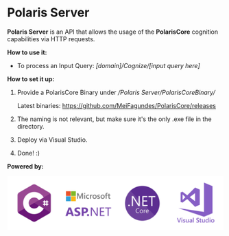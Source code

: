 # Polaris Server



**Polaris Server** is an API that allows the usage of the **PolarisCore** cognition capabilities via HTTP requests.



**How to use it:**

- To process an Input Query: *[domain]/Cognize/[input query here]*

**How to set it up:**

1. Provide a PolarisCore Binary under */Polaris Server/PolarisCoreBinary/*

   Latest binaries: https://github.com/MeiFagundes/PolarisCore/releases

2. The naming is not relevant, but make sure it's the only .exe file in the directory.

3. Deploy via Visual Studio.

4. Done! :)


**Powered by:**

![](Design/PoweredBy.png)